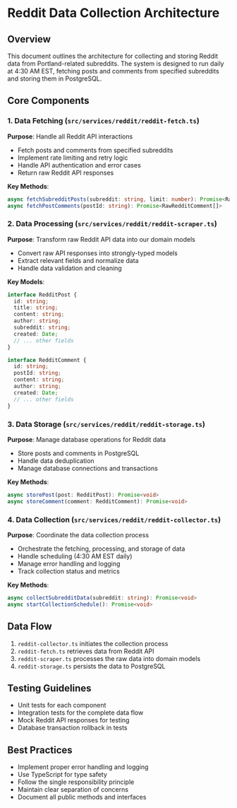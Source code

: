 # Reddit Data Collection Architecture

## Overview
This document outlines the architecture for collecting and storing Reddit data from Portland-related subreddits. The system is designed to run daily at 4:30 AM EST, fetching posts and comments from specified subreddits and storing them in PostgreSQL.

## Core Components

### 1. Data Fetching (`src/services/reddit/reddit-fetch.ts`)
**Purpose**: Handle all Reddit API interactions
- Fetch posts and comments from specified subreddits
- Implement rate limiting and retry logic
- Handle API authentication and error cases
- Return raw Reddit API responses

**Key Methods**:
```typescript
async fetchSubredditPosts(subreddit: string, limit: number): Promise<RawRedditPost[]>
async fetchPostComments(postId: string): Promise<RawRedditComment[]>
```

### 2. Data Processing (`src/services/reddit/reddit-scraper.ts`)
**Purpose**: Transform raw Reddit API data into our domain models
- Convert raw API responses into strongly-typed models
- Extract relevant fields and normalize data
- Handle data validation and cleaning

**Key Models**:
```typescript
interface RedditPost {
  id: string;
  title: string;
  content: string;
  author: string;
  subreddit: string;
  created: Date;
  // ... other fields
}

interface RedditComment {
  id: string;
  postId: string;
  content: string;
  author: string;
  created: Date;
  // ... other fields
}
```

### 3. Data Storage (`src/services/reddit/reddit-storage.ts`)
**Purpose**: Manage database operations for Reddit data
- Store posts and comments in PostgreSQL
- Handle data deduplication
- Manage database connections and transactions

**Key Methods**:
```typescript
async storePost(post: RedditPost): Promise<void>
async storeComment(comment: RedditComment): Promise<void>
```

### 4. Data Collection (`src/services/reddit/reddit-collector.ts`)
**Purpose**: Coordinate the data collection process
- Orchestrate the fetching, processing, and storage of data
- Handle scheduling (4:30 AM EST daily)
- Manage error handling and logging
- Track collection status and metrics

**Key Methods**:
```typescript
async collectSubredditData(subreddit: string): Promise<void>
async startCollectionSchedule(): Promise<void>
```

## Data Flow
1. `reddit-collector.ts` initiates the collection process
2. `reddit-fetch.ts` retrieves data from Reddit API
3. `reddit-scraper.ts` processes the raw data into domain models
4. `reddit-storage.ts` persists the data to PostgreSQL

## Testing Guidelines
- Unit tests for each component
- Integration tests for the complete data flow
- Mock Reddit API responses for testing
- Database transaction rollback in tests

## Best Practices
- Implement proper error handling and logging
- Use TypeScript for type safety
- Follow the single responsibility principle
- Maintain clear separation of concerns
- Document all public methods and interfaces 